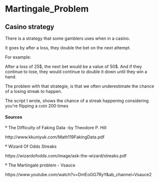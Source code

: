 # Martingale_Problem
## Casino strategy
There is a strategy that some gamblers uses when in a casino.
<p>It goes by after a loss, they double the bet on the next attempt.</p>

<p>For example:</p>

<p>After a loss of 25$, the next bet would be a value of 50$. And if they continue to lose, they would continue to double it down until they win a hand.</p>
<p>The problem with that strategie, is that we often underestimate the chance of a losing streak to happen.</p>

<p>The script I wrote, shows the chance of a streak happening considering you're flipping a coin 200 times</p>


#### Sources

º The Difficulty of Faking Data -by Theodore P. Hill
<p>http://www.kkuniyuk.com/Math119FakingData.pdf</p>

º Wizard Of Odds Streaks
<p>https://wizardofodds.com/image/ask-the-wizard/streaks.pdf</p>

º The Martingale problem - Vsauce
<p>https://www.youtube.com/watch?v=DntEoGG7RyY&ab_channel=Vsauce2</p>
